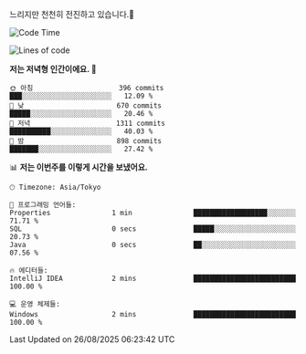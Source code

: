 느리지만 천천히 전진하고 있습니다.🐢

<!--START_SECTION:waka-->
![Code Time](http://img.shields.io/badge/Code%20Time-1%2C660%20hrs%2045%20mins-blue)

![Lines of code](https://img.shields.io/badge/%EC%A0%80%EB%8A%94%20%EC%97%AC%ED%83%9C%EA%B9%8C%EC%A7%80%20-927.8%20thousand%20%EC%A4%84%EC%9D%98%20%EC%BD%94%EB%93%9C%EB%A5%BC%20%EC%9E%91%EC%84%B1%ED%96%88%EC%96%B4%EC%9A%94.-blue)

**저는 저녁형 인간이에요. 🦉** 

```text
🌞 아침                     396 commits         ███░░░░░░░░░░░░░░░░░░░░░░   12.09 % 
🌆 낮　                     670 commits         █████░░░░░░░░░░░░░░░░░░░░   20.46 % 
🌃 저녁                     1311 commits        ██████████░░░░░░░░░░░░░░░   40.03 % 
🌙 밤　                     898 commits         ███████░░░░░░░░░░░░░░░░░░   27.42 % 
```


📊 **저는 이번주를 이렇게 시간을 보냈어요.** 

```text
🕑︎ Timezone: Asia/Tokyo

💬 프로그래밍 언어들: 
Properties               1 min               ██████████████████░░░░░░░   71.71 % 
SQL                      0 secs              █████░░░░░░░░░░░░░░░░░░░░   20.73 % 
Java                     0 secs              ██░░░░░░░░░░░░░░░░░░░░░░░   07.56 % 

🔥 에디터들: 
IntelliJ IDEA            2 mins              █████████████████████████   100.00 % 

💻 운영 체제들: 
Windows                  2 mins              █████████████████████████   100.00 % 
```


 Last Updated on 26/08/2025 06:23:42 UTC
<!--END_SECTION:waka-->
